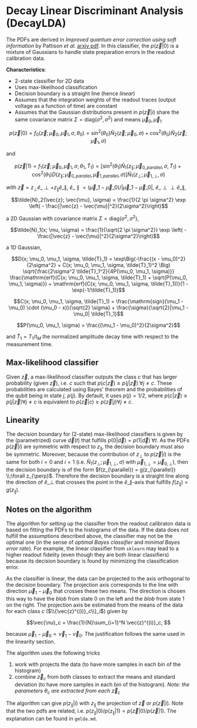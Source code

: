 # Decay Linear Discriminant Analysis (DecayLDA)

The PDFs are derived in *Improved quantum error correction using soft information* by Pattison *et al.* [arxiv pdf](https://arxiv.org/pdf/2107.13589.pdf). In this classifier, the $p(\vec{z}|0)$ is a mixture of Gaussians to handle state preparation errors in the readout calibration data. 

**Characteristics**:
- 2-state classifier for 2D data
- Uses max-likelihood classification
- Decision boundary is a straight line (hence *linear*)
- Assumes that the integration weights of the readout traces (output voltage as a function of time) are constant
- Assumes that the Gaussian distributions present in $p(\vec{z}|i)$ share the same covariance matrix $\Sigma=\mathrm{diag}(\sigma^2, \sigma^2)$ and means $\vec{\mu}_0, \vec{\mu}_1$

```math
p(\vec{z}|0) = f_0(\vec{z}; \vec{\mu}_0, \vec{\mu}_1, \sigma, \theta_0) = \sin^2(\theta_0)\tilde{N}_2(\vec{z}; \vec{\mu}_0, \sigma) + \cos^2(\theta_0)\tilde{N}_2(\vec{z}; \vec{\mu}_1, \sigma)
```
and
```math
p(\vec{z}|1) = f_1(\vec{z}; \vec{\mu}_0, \vec{\mu}_1, \sigma, \theta_1, \tilde{T}_1) = \Big[ 
\sin^2(\theta_1)\tilde{N}_1(z_{\parallel}; \vec{\mu}_{0, parallel}, \sigma, \tilde{T}_1) + 
\cos^2(\theta_1) D(z_{\parallel}; \vec{\mu}_{0, parallel}, \vec{\mu}_{1, parallel}, \sigma)
\Big] \tilde{N}_1(z_{\perp}; \vec{\mu}_{1,\perp}, \sigma)
```
with $\vec{z} = z_{\perp} \hat{e}\_{\perp} + z_{\parallel} \hat{e}\_{\parallel}$, $\hat{e}\_{\parallel} = (\vec{\mu}\_1 - \vec{\mu}\_0) / |\vec{\mu}\_1 - \vec{\mu}\_0|$, $\hat{e}\_{\perp} \perp \hat{e}\_{\parallel}$,
```math
\tilde{N}_2(\vec{z}; \vec{\mu}, \sigma) = \frac{1}{2 \pi \sigma^2} \exp \left( - \frac{|\vec{z} - \vec{\mu}|^2}{2\sigma^2}\right)
```
a 2D Gaussian with covariance matrix $\Sigma=\mathrm{diag}(\sigma^2, \sigma^2)$, 
```math
\tilde{N}_1(x; \mu, \sigma) = \frac{1}{\sqrt{2 \pi \sigma^2}} \exp \left( - \frac{|\vec{z} - \vec{\mu}|^2}{2\sigma^2}\right)
```
a 1D Gaussian,
```math
D(x; \mu_0, \mu_1, \sigma, \tilde{T}_1) = \exp\Big(-\frac{(x - \mu_0)^2}{2\sigma^2} + C(x; \mu_0, \mu_1, \sigma, \tilde{T}_1)^2 \Big)
\sqrt{\frac{2\sigma^2 \tilde{T}_1^2}{4P(\mu_0, \mu_1, \sigma)}}
\frac{\mathrm{erf}(C(x; \mu_0, \mu_1, \sigma, \tilde{T}_1) + \sqrt{P(\mu_0, \mu_1, \sigma)}) + \mathrm{erf}(C(x; \mu_0, \mu_1, \sigma, \tilde{T}_1))}{1 - \exp(-1/\tilde{T}_1)}
```
```math
C(x; \mu_0, \mu_1, \sigma, \tilde{T}_1) = \frac{\mathrm{sign}(\mu_1 - \mu_0) \cdot (\mu_0 - x)}{\sqrt{2} \sigma} + \frac{\sigma}{\sqrt{2}|\mu_1 - \mu_0| \tilde{T}_1}
```
```math
P(\mu_0, \mu_1, \sigma) = \frac{(\mu_1 - \mu_0)^2}{2\sigma^2}
```
and $\tilde{T}_1 = T_1 / t_M$ the normalized amplitude decay time with respect to the measurement time. 

## Max-likelihood classifier

Given $\vec{z}$, a max-likelihood classifier outputs the class $c$ that has larger probability (given $\vec{z}$), i.e. $c$ such that $p(c|\vec{z}) \geq p(j|\vec{z}) \;\forall j \neq c$. These probabilities are calculated using Bayes' theorem and the probabilities of the qubit being in state $j$, $p(j)$. By default, it uses $p(j)=1/2$, where $p(c|\vec{z}) \geq p(j|\vec{z}) \forall j \neq c$ is equivalent to $p(\vec{z}|c) \geq p(\vec{z}|j) \forall j \neq c$. 


## Linearity

The decision boundary for (2-state) max-likelihood classifiers is given by the (parametrized) curve $\vec{d}(t)$ that fulfills $p(0|\vec{d}) = p(1|\vec{d}) \;\forall t$. As the PDFs $p(\vec{z}|i)$ are symmetric with respect to $z_{\parallel}$, the decision boundary must also be symmetric. Moreover, because the contribution of $z_{\perp}$ to $p(\vec{z}|i)$ is the same for both $i=0$ and $i=1$ (i.e. $\tilde{N}_1(z_{\perp}; \vec{\mu}_{1,\perp}, \sigma)$ with $\vec{\mu}_{1,\perp}=\vec{\mu}_{0,\perp}$), then the decision boundary is of the form $f(z_{\parallel}) = g(z_{\parallel}) \\;\forall z_{\perp}$. Therefore the decision boundary is a straight line along the direction of $\hat{e}\_{\perp}$ that crosses the point in the $\hat{e}\_{\parallel}$-axis that fulfills $f(z_{\parallel}) = g(z_{\parallel})$. 


## Notes on the algorithm

The algorithm for setting up the classifier from the readout calibraton data is based on fitting the PDFs to the histograms of the data. If the data does not fulfill the assumptions described above, the classifier may not be the optimal one (in the sense of *optimal Bayes classifier* and *minimal Bayes error rate*). For example, the linear classifier from `sklearn` may lead to a higher readout fidelity (even though they are both linear classifiers) because its decision boundary is found by minimizing the classification error. 

As the classifier is linear, the data can be projected to the axis orthogonal to the decision boundary. 
The projection axis corresponds to the line with direction $\vec{\mu}_1 - \vec{\mu}_0$ that crosses these two means. 
The direction is chosen this way to have the *blob* from state 0 on the left and the *blob* from state 1 on the right. 
The projection axis be estimated from the means of the data for each class $c$ ($\\{\vec{z}^{(i)}_c\\}_i$) given by
```math 
\vec{\nu}_c = \frac{1}{N}\sum_{i=1}^N \vec{z}^{(i)}_c, 
```
because $\vec{\mu}_1 - \vec{\mu}_0 \propto \vec{\nu}_1 - \vec{\nu}_0$. The justification follows the same used in the linearity section. 

The algorithm uses the following tricks
1. work with projects the data (to have more samples in each bin of the histogram)
1. combine $\vec{z}_c$ from both classes to extract the means and standard deviation (to have more samples in each bin of the histogram). *Note: the parameters* $\theta_c$ *are extracted from each* $\vec{z}_c$ 

The algorithm can give $p(z_{\parallel}|i)$ with $z_{\parallel}$ the projection of $\vec{z}$ or $p(\vec{z}|i)$. Note that the two pdfs are related, i.e. $p(z_{\parallel}|0) / p(z_{\parallel}|1) = p(\vec{z}|0) / p(\vec{z}|1)$. The explanation can be found in `gmlda.md`. 
